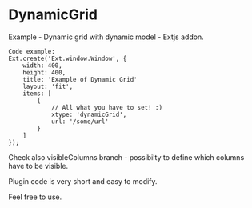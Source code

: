 DynamicGrid
===========

Example - Dynamic grid with dynamic model - Extjs addon.

```
Code example:
Ext.create('Ext.window.Window', {
    width: 400,
    height: 400,
    title: 'Example of Dynamic Grid'
    layout: 'fit',
    items: [
        {
            // All what you have to set! :)
            xtype: 'dynamicGrid',
            url: '/some/url'
        }
    ]
});
```

Check also visibleColumns branch - possibilty to define which columns have to be visible.

Plugin code is very short and easy to modify.

Feel free to use.
